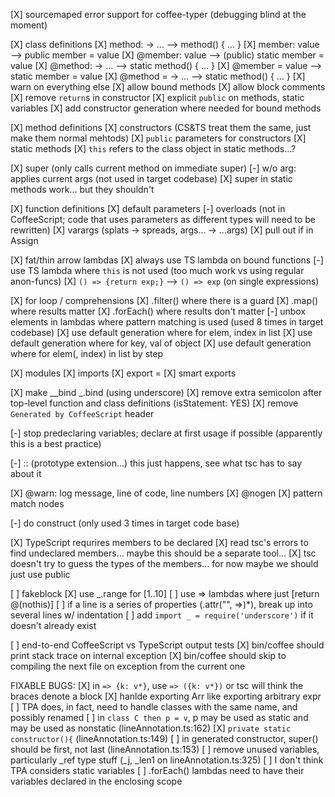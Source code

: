 
[X] sourcemaped error support for coffee-typer (debugging blind at the moment)

[X] class definitions
  [X] method: -> ...    --> method() { ... }
  [X] member: value     --> public member = value
  [X] @member: value    --> (public) static member = value
  [X] @method: -> ...   --> static method() { ... }
  [X] @member = value   --> static member = value
  [X] @method = -> ...  --> static method() { ... }
  [X] warn on everything else
  [X] allow bound methods
  [X] allow block comments
  [X] remove `return`s in constructor
  [X] explicit `public` on methods, static variables
  [X] add constructor generation where needed for bound methods

[X] method definitions
  [X] constructors (CS&TS treat them the same, just make them normal mehtods)
  [X] `public` parameters for constructors
  [X] static methods
  [X] `this` refers to the class object in static methods...?

[X] super (only calls current method on immediate super)
  [-] w/o arg: applies current args (not used in target codebase)
  [X] super in static methods work... but they shouldn't

[X] function definitions
  [X] default parameters
  [-] overloads (not in CoffeeScript; code that uses parameters as different types will need to be rewritten)
  [X] varargs (splats -> spreads, args... -> ...args)
  [X] pull out if in Assign

[X] fat/thin arrow lambdas
  [X] always use TS lambda on bound functions
  [-] use TS lambda where `this` is not used    (too much work vs using regular anon-funcs)
  [X] `() => {return exp;}`  --> `() => exp`    (on single expressions)

[X] for loop / comprehensions
  [X] .filter()                   where there is a guard
  [X] .map()                      where results matter
  [X] .forEach()                  where results don't matter
  [-] unbox elements in lambdas   where pattern matching is used  (used 8 times in target codebase)
  [X] use default generation      where for elem, index in list
  [X] use default generation      where for key, val of object
  [X] use default generation      where for elem(, index) in list by step

[X] modules
  [X] imports
  [X] export =
  [X] smart exports

[X] make __bind _.bind (using underscore)
[X] remove extra semicolon after top-level function and class definitions   (isStatement: YES)
[X] remove `Generated by CoffeeScript` header

[-] stop predeclaring variables; declare at first usage if possible (apparently this is a best practice)

[-] :: (prototype extension...) this just happens, see what tsc has to say about it

[X] @warn: log message, line of code, line numbers
[X] @nogen
[X] pattern match nodes

[-] do construct (only used 3 times in target code base)

[X] TypeScript requrires members to be declared
  [X] read tsc's errors to find undeclared members... maybe this should be a separate tool...
  [X] tsc doesn't try to guess the types of the members... for now maybe we should just use public

[ ] fakeblock
[X] use _.range for [1..10]
[ ] use => lambdas where just [return @(nothis)]
[ ] if a line is a series of properties (.attr("", =>)*), break up into several lines w/ indentation
[ ] add `import _ = require('underscore')` if it doesn't already exist

[ ] end-to-end CoffeeScript vs TypeScript output tests
[X] bin/coffee should print stack trace on internal exception
[X] bin/coffee should skip to compiling the next file on exception from the current one

FIXABLE BUGS:
[X] in `=> {k: v*}`, use `=> ({k: v*})` or tsc will think the braces denote a block
[X] hanlde exporting Arr like exporting arbitrary expr
[ ] TPA does, in fact, need to handle classes with the same name, and possibly renamed
[ ] in `class C then p = v`, p may be used as static and may be used as nonstatic (lineAnnotation.ts:162)
[X] `private static constructor(){` (lineAnnotation.ts:149)
[ ] in generated constructor, super() should be first, not last (lineAnnotation.ts:153)
[ ] remove unused variables, particularly _ref type stuff (_j, _len1 on lineAnnotation.ts:325)
[ ] I don't think TPA considers static variables
[ ] .forEach() lambdas need to have their variables declared in the enclosing scope




